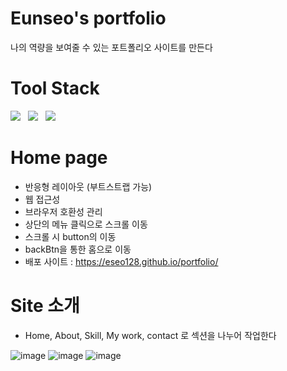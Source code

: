 # Eunseo's portfolio
나의 역량을 보여줄 수 있는 포트폴리오 사이트를 만든다
 
# Tool Stack
<p>
    <img src="https://img.shields.io/badge/JavaScript-F7DF1E?style=flat&logo=JavaScript&logoColor=black"/>&nbsp;&nbsp;
    <img src="https://img.shields.io/badge/HTML-E34F26?style=flat&logo=HTML5&logoColor=white"/>&nbsp;&nbsp;
    <img src="https://img.shields.io/badge/CSS-1572B6?style=flat&logo=CSS3&logoColor=white"/>&nbsp;&nbsp;

# Home page
- 반응형 레이아웃 (부트스트랩 가능)
- 웹 접근성
- 브라우저 호환성 관리
- 상단의 메뉴 클릭으로 스크롤 이동
- 스크롤 시 button의 이동
- backBtn을 통한 홈으로 이동
- 배포 사이트 : https://eseo128.github.io/portfolio/

# Site 소개
- Home, About, Skill, My work, contact 로 섹션을 나누어 작업한다
 
![image](https://user-images.githubusercontent.com/34049770/126466492-c3316b8c-1c92-464d-a2b8-3fa7213a2a24.png)
 ![image](https://user-images.githubusercontent.com/34049770/126152407-44b80259-11b5-461d-85d9-dc6c5dbe587b.png)
![image](https://user-images.githubusercontent.com/34049770/126152481-e034b284-813f-43cc-a790-4d878d258485.png)



